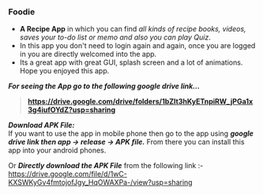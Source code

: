 ### Foodie
- **A Recipe App** in which you can find _all kinds of recipe books, videos, saves your to-do list or memo and also you can play Quiz_. 
- In this app you don't need to login again and again, once you are logged in you are directly welcomed into the app. 
- Its a great app with great GUI, splash screen and a lot of animations. Hope you enjoyed this app.


**_For seeing the App go to the following google drive link..._**
>**https://drive.google.com/drive/folders/1bZlt3hKyETnpiRW_jPGa1x3g4iufOYdZ?usp=sharing**

**_Download APK File:_**  
If you want to use the app in mobile phone then go to the app using **_google drive link then app -> release -> APK file._**
From there you can install this app into your android phones.

Or **_Directly download the APK File_** from the following link :- 
https://drive.google.com/file/d/1wC-KXSWKyGv4fmtojofJgy_HqOWAXPa-/view?usp=sharing
